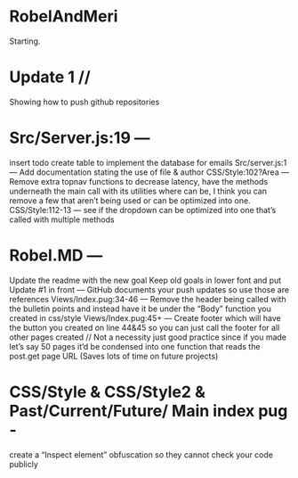 # RobelAndMeri
Starting.




# Update 1 //
Showing how to push github repositories

# Src/Server.js:19 —
 insert todo create table to implement the database for emails Src/server.js:1 — Add documentation stating the use of file & author CSS/Style:102?Area — Remove extra topnav functions to decrease latency, have the methods underneath the main call with its utilities where can be, I think you can remove a few that aren’t being used or can be optimized into one. CSS/Style:112-13 — see if the dropdown can be optimized into one that’s called with multiple methods

# Robel.MD — 
Update the readme with the new goal Keep old goals in lower font and put Update #1 in front — GitHub documents your push updates so use those are references Views/Index.pug:34-46 — Remove the header being called with the bulletin points and instead have it be under the “Body” function you created in css/style Views/Index.pug:45+ — Create footer which will have the button you created on line 44&45 so you can just call the footer for all other pages created // Not a necessity just good practice since if you made let’s say 50 pages it’d be condensed into one function that reads the post.get page URL (Saves lots of time on future projects)

# CSS/Style & CSS/Style2 & Past/Current/Future/ Main index pug -
 create a “Inspect element” obfuscation so they cannot check your code publicly
